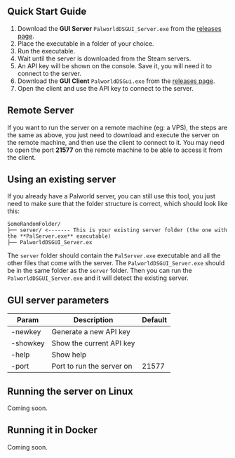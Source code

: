 ## Quick Start Guide

1. Download the **GUI Server** `PalworldDSGUI_Server.exe` from the [releases page](https://github.com/diogomartino/palworld-ds-gui/releases).
2. Place the executable in a folder of your choice.
3. Run the executable.
4. Wait until the server is downloaded from the Steam servers.
5. An API key will be shown on the console. Save it, you will need it to connect to the server.
6. Download the **GUI Client** `PalworldDSGui.exe` from the [releases page](https://github.com/diogomartino/palworld-ds-gui/releases).
7. Open the client and use the API key to connect to the server.

## Remote Server

If you want to run the server on a remote machine (eg: a VPS), the steps are the same as above, you just need to download and execute the server on the remote machine, and then use the client to connect to it. You may need to open the port **21577** on the remote machine to be able to access it from the client.

## Using an existing server

If you already have a Palworld server, you can still use this tool, you just need to make sure that the folder structure is correct, which should look like this:

```plaintext
SomeRandomFolder/
├── server/ <------- This is your existing server folder (the one with the **PalServer.exe** executable)
├── PalworldDSGUI_Server.ex
```

The `server` folder should contain the `PalServer.exe` executable and all the other files that come with the server. The `PalworldDSGUI_Server.exe` should be in the same folder as the `server` folder. Then you can run the `PalworldDSGUI_Server.exe` and it will detect the existing server.

## GUI server parameters

| Param    | Description               | Default |
| -------- | ------------------------- | ------- |
| -newkey  | Generate a new API key    |
| -showkey | Show the current API key  |
| -help    | Show help                 |
| -port    | Port to run the server on | 21577   |

## Running the server on Linux

Coming soon.

## Running it in Docker

Coming soon.
